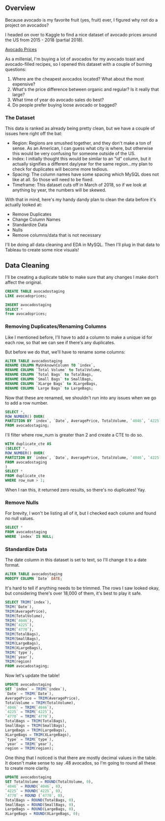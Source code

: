 ## Overview

Because avocado is my favorite fruit (yes, fruit) ever, I figured why not do a project on avocados? 

I headed on over to Kaggle to find a nice dataset of avocado prices around the US from 2015 - 2018 (partial 2018).

[Avocado Prices](https://www.kaggle.com/datasets/neuromusic/avocado-prices)

As a millenial, I'm buying a lot of avocados for my avocado toast and avocado-filled recipes, so I opened this dataset with a couple of burning questions:

1. Where are the cheapest avocados located? What about the most expensive?
2. What's the price difference between organic and regular? Is it really that large?
3. What time of year do avocado sales do best?
4. Do people prefer buying loose avocado or bagged?

### The Dataset

This data is ranked as already being pretty clean, but we have a couple of issues here right off the bat:

* Region: Regions are smushed together, and they don't make a ton of sense. As an American, I can guess what city is where, but otherwise this would be very confusing for someone outside of the US. 
* Index: I initially thought this would be similar to an "id" column, but it actually signifies a different day/year for the same region...my plan to check for duplicates will become more tedious.
* Spacing: The column names have some spacing which MySQL does not like at all. So those will need to be fixed.
* Timeframe: This dataset cuts off in March of 2018, so if we look at anything by year, the numbers will be skewed.

With that in mind, here's my handy dandy plan to clean the data before it's actually looked at:

* Remove Duplicates
* Change Column Names
* Standardize Data
* Nulls
* Remove columns/data that is not necessary

I'll be doing all data cleaning and EDA in MySQL. Then I'll plug in that data to Tableau to create some nice visuals!

## Data Cleaning

I'll be creating a duplicate table to make sure that any changes I make don't affect the original.

```sql
CREATE TABLE avocadostaging
LIKE avocadoprices;
```

```sql
INSERT avocadostaging
SELECT *
from avocadoprices;
```

### Removing Duplicates/Renaming Columns

Like I mentioned before, I'll have to add a column to make a unique id for each row, so that we can see if there's any duplicates.

But before we do that, we'll have to rename some columns:

```sql
ALTER TABLE avocadostaging
RENAME COLUMN MyUnknownColumn TO `index`,
RENAME COLUMN `Total Volume` to TotalVolume,
RENAME COLUMN `Total Bags` to TotalBags,
RENAME COLUMN `Small Bags` to SmallBags,
RENAME COLUMN `XLarge Bags` to XLargeBags,
RENAME COLUMN `Large Bags` to LargeBags;
```

Now that these are renamed, we shouldn't run into any issues when we go to add a row number.

```sql
SELECT *,
ROW_NUMBER() OVER(
PARTITION BY `index`, `Date`, AveragePrice, TotalVolume, `4046`, `4225`, `4770`, TotalBags, SmallBags, LargeBags, XLargeBags, `type`, `year`, region) AS row_num
FROM avocadostaging;
```

I'll filter where row_num is greater than 2 and create a CTE to do so.

```sql
WITH duplicate_cte AS
(SELECT *,
ROW_NUMBER() OVER(
PARTITION BY `index`, `Date`, AveragePrice, TotalVolume, `4046`, `4225`, `4770`, TotalBags, SmallBags, LargeBags, XLargeBags, `type`, `year`, region) AS row_num
FROM avocadostaging
)
SELECT *
FROM duplicate_cte
WHERE row_num > 1;
```

When I ran this, it returned zero results, so there's no duplicates! Yay.

### Remove Nulls

For brevity, I won't be listing all of it, but I checked each column and found no null values.

```sql
SELECT *
FROM avocadostaging
WHERE `index` IS NULL;
```

### Standardize Data

The date column in this dataset is set to text, so I'll change it to a date format.

```sql
ALTER TABLE avocadostaging
MODIFY COLUMN `Date` DATE;
```

It's hard to tell if anything needs to be trimmed. The rows I saw looked okay, but considering there's over 18,000 of them, it's best to play it safe.

```sql
SELECT TRIM(`index`),
TRIM(`Date`),
TRIM(AveragePrice),
TRIM(TotalVolume),
TRIM(`4046`),
TRIM(`4225`),
TRIM(`4770`),
TRIM(TotalBags),
TRIM(SmallBags),
TRIM(LargeBags),
TRIM(XLargeBags),
TRIM(`type`),
TRIM(`year`),
TRIM(region)
FROM avocadostaging;
```

Now let's update the table!

```sql
UPDATE avocadostaging
SET `index` = TRIM(`index`),
`Date` = TRIM(`Date`),
AveragePrice = TRIM(AveragePrice),
TotalVolume = TRIM(TotalVolume),
`4046` = TRIM(`4046`),
`4225` = TRIM(`4225`),
`4770` = TRIM(`4770`),
TotalBags = TRIM(TotalBags),
SmallBags = TRIM(SmallBags),
LargeBags = TRIM(LargeBags),
XLargeBags = TRIM(XLargeBags),
`type` = TRIM(`type`),
`year` = TRIM(`year`),
region = TRIM(region);
```

One thing that I noticed is that there are mostly decimal values in the table. It doesn't make sense to say .48 avocados, so I'm going to round all these to create more clarity.

```sql
UPDATE avocadostaging
SET TotalVolume = ROUND(TotalVolume, 0),
`4046` = ROUND(`4046`, 0),
`4225` = ROUND(`4225`, 0),
`4770` = ROUND (`4770`, 0),
TotalBags = ROUND(TotalBags, 0),
SmallBags = ROUND(SmallBags, 0),
LargeBags = ROUND(LargeBags, 0),
XLargeBags = ROUND(XLargeBags, 0);
```



